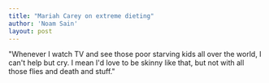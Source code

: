 ```yaml
---
title: "Mariah Carey on extreme dieting"
author: 'Noam Sain'
layout: post
---
```


"Whenever I watch TV and see those poor starving kids all over the world, I can't help but cry. I mean I'd love to be skinny like that, but not with all those flies and death and stuff."